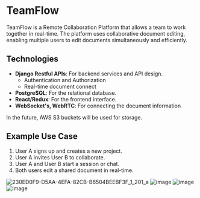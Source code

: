 # TeamFlow

TeamFlow is a Remote Collaboration Platform that allows a team to work together in real-time. The platform uses collaborative document editing, enabling multiple users to edit documents simultaneously and efficiently.

## Technologies
- **Django Restful APIs**: For backend services and API design.
  - Authentication and Authorization
  - Real-time document connect
- **PostgreSQL**: For the relational database.
- **React/Redux**: For the frontend interface.
- **WebSocket's, WebRTC**: For connecting the document information

In the future, AWS S3 buckets will be used for storage.

## Example Use Case
1. User A signs up and creates a new project.
2. User A invites User B to collaborate.
3. User A and User B start a session or chat.
4. Both users edit a shared document in real-time.

![230ED0F9-D5AA-4EFA-82CB-B6504BEEBF3F_1_201_a](https://github.com/kevinyejoonlee/Remote-Collaboration-Platform/assets/73869929/c5555ea5-b6f5-439d-a8c3-24a131c9c40a)
![image](https://github.com/kevinyejoonlee/Remote-Collaboration-Platform/assets/73869929/7b055857-d8bb-4fd1-a645-0d0f854f8569)
![image](https://github.com/kevinyejoonlee/Remote-Collaboration-Platform/assets/73869929/34766a65-d889-407b-b726-850424d221c3)
![image](https://github.com/kevinyejoonlee/Remote-Collaboration-Platform/assets/73869929/2cdbffc8-3d96-4088-8cf9-2e23fcd0ad68)
